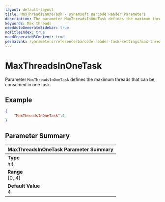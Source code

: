 ```yaml
---
layout: default-layout
title: MaxThreadsInOneTask - Dynamsoft Barcode Reader Parameters
description: The parameter MaxThreadsInOneTask defines the maximum threads that can be consumed in one barcode reader task.
keywords: Max threads
needAutoGenerateSidebar: true
noTitleIndex: true
needGenerateH3Content: true
permalink: /parameters/reference/barcode-reader-task-settings/max-threads-in-one-task.html
---
```


# MaxThreadsInOneTask

Parameter `MaxThreadsInOneTask` defines the maximum threads that can be consumed in one task.

## Example

```json
{
    "MaxThreadsInOneTask":4
}
```

## Parameter Summary

| MaxThreadsInOneTask Parameter Summary |
| :------------- |
| **Type**<br>*int* |
| **Range**<br>[0, 4] |
| **Default Value**<br>4 |
